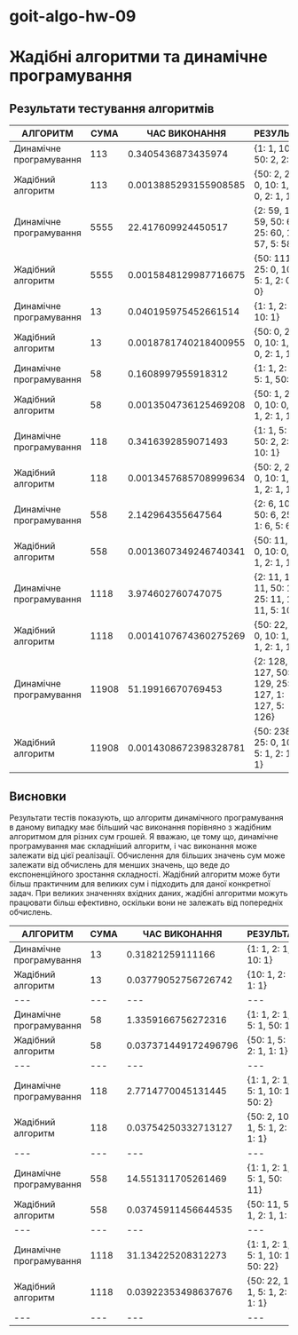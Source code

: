# goit-algo-hw-09

# Жадібні алгоритми та динамічне програмування

## Результати тестування алгоритмів

| АЛГОРИТМ                | СУМА  | ЧАС ВИКОНАННЯ         | РЕЗУЛЬТАТ                                           |
| ----------------------- | ----- | --------------------- | --------------------------------------------------- |
| Динамічне програмування | 113   | 0.3405436873435974    | {1: 1, 10: 1, 50: 2, 2: 1}                          |
| Жадібний алгоритм       | 113   | 0.0013885293155908585 | {50: 2, 25: 0, 10: 1, 5: 0, 2: 1, 1: 1}             |
| Динамічне програмування | 5555  | 22.417609924450517    | {2: 59, 10: 59, 50: 60, 25: 60, 1: 57, 5: 58}       |
| Жадібний алгоритм       | 5555  | 0.0015848129987716675 | {50: 111, 25: 0, 10: 0, 5: 1, 2: 0, 1: 0}           |
| Динамічне програмування | 13    | 0.040195975452661514  | {1: 1, 2: 1, 10: 1}                                 |
| Жадібний алгоритм       | 13    | 0.0018781740218400955 | {50: 0, 25: 0, 10: 1, 5: 0, 2: 1, 1: 1}             |
| Динамічне програмування | 58    | 0.1608997955918312    | {1: 1, 2: 1, 5: 1, 50: 1}                           |
| Жадібний алгоритм       | 58    | 0.0013504736125469208 | {50: 1, 25: 0, 10: 0, 5: 1, 2: 1, 1: 1}             |
| Динамічне програмування | 118   | 0.3416392859071493    | {1: 1, 5: 1, 50: 2, 2: 1, 10: 1}                    |
| Жадібний алгоритм       | 118   | 0.0013457685708999634 | {50: 2, 25: 0, 10: 1, 5: 1, 2: 1, 1: 1}             |
| Динамічне програмування | 558   | 2.142964355647564     | {2: 6, 10: 6, 50: 6, 25: 6, 1: 6, 5: 6}             |
| Жадібний алгоритм       | 558   | 0.0013607349246740341 | {50: 11, 25: 0, 10: 0, 5: 1, 2: 1, 1: 1}            |
| Динамічне програмування | 1118  | 3.974602760747075     | {2: 11, 10: 11, 50: 13, 25: 11, 1: 11, 5: 10}       |
| Жадібний алгоритм       | 1118  | 0.0014107674360275269 | {50: 22, 25: 0, 10: 1, 5: 1, 2: 1, 1: 1}            |
| Динамічне програмування | 11908 | 51.19916670769453     | {2: 128, 10: 127, 50: 129, 25: 127, 1: 127, 5: 126} |
| Жадібний алгоритм       | 11908 | 0.0014308672398328781 | {50: 238, 25: 0, 10: 0, 5: 1, 2: 1, 1: 1}           |

## Висновки

Результати тестів показують, що алгоритм динамічного програмування в даному випадку має більший час виконання порівняно з жадібним алгоритмом для різних сум грошей. Я вважаю, це тому що, динамічне програмування має складніший алгоритм, і час виконання може залежати від цієї реалізації. Обчислення для більших значень сум може залежати від обчислень для менших значень, що веде до експоненційного зростання складності. Жадібний алгоритм може бути більш практичним для великих сум і підходить для даної конкретної задач. При великих значеннях вхідних даних, жадібні алгоритми можуть працювати більш ефективно, оскільки вони не залежать від попередніх обчислень.

| АЛГОРИТМ                | СУМА | ЧАС ВИКОНАННЯ        | РЕЗУЛЬТАТ                         |
| ----------------------- | ---- | -------------------- | --------------------------------- |
| Динамічне програмування | 13   | 0.31821259111166     | {1: 1, 2: 1, 10: 1}               |
| Жадібний алгоритм       | 13   | 0.03779052756726742  | {10: 1, 2: 1, 1: 1}               |
| ---                     | ---  | ---                  | ---                               |
| Динамічне програмування | 58   | 1.3359166756272316   | {1: 1, 2: 1, 5: 1, 50: 1}         |
| Жадібний алгоритм       | 58   | 0.037371449172496796 | {50: 1, 5: 1, 2: 1, 1: 1}         |
| ---                     | ---  | ---                  | ---                               |
| Динамічне програмування | 118  | 2.7714770045131445   | {1: 1, 2: 1, 5: 1, 10: 1, 50: 2}  |
| Жадібний алгоритм       | 118  | 0.03754250332713127  | {50: 2, 10: 1, 5: 1, 2: 1, 1: 1}  |
| ---                     | ---  | ---                  | ---                               |
| Динамічне програмування | 558  | 14.551311705261469   | {1: 1, 2: 1, 5: 1, 50: 11}        |
| Жадібний алгоритм       | 558  | 0.03745911456644535  | {50: 11, 5: 1, 2: 1, 1: 1}        |
| ---                     | ---  | ---                  | ---                               |
| Динамічне програмування | 1118 | 31.134225208312273   | {1: 1, 2: 1, 5: 1, 10: 1, 50: 22} |
| Жадібний алгоритм       | 1118 | 0.03922353498637676  | {50: 22, 10: 1, 5: 1, 2: 1, 1: 1} |
| ---                     | ---  | ---                  | ---                               |
